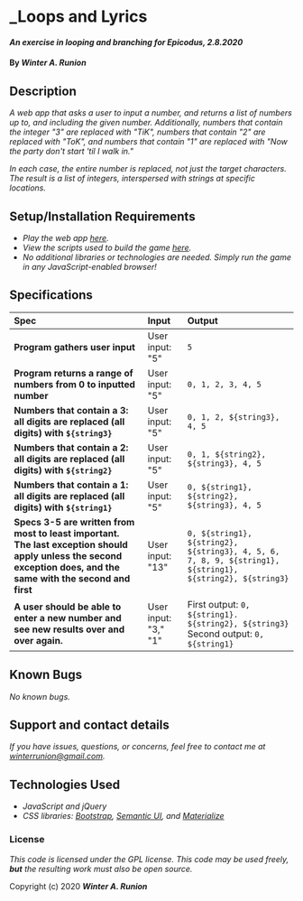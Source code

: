 # _Loops and Lyrics

#### _An exercise in looping and branching for Epicodus, 2.8.2020_

#### By _**Winter A. Runion**_

## Description

_A web app that asks a user to input a number, and returns a list of numbers up to, and including the given number. Additionally, numbers that contain the integer "3" are replaced with "TiK", numbers that contain "2" are replaced with "ToK", and numbers that contain "1" are replaced with "Now the party don't start 'til I walk in."_

_In each case, the entire number is replaced, not just the target characters. The result is a list of integers, interspersed with strings at specific locations._

## Setup/Installation Requirements

* _Play the web app [here](https://wrunion.github.io/my-project/)._
* _View the scripts used to build the game [here](https://github.com/wrunion/my-project/blob/master/js/scripts.js)._
* _No additional libraries or technologies are needed. Simply run the game in any JavaScript-enabled browser!_

## Specifications
|Spec | Input | Output |
| :---------------------------       | :------------------ | :------------------|
| **Program gathers user input** | User input: "5" |`5` |
| **Program returns a range of numbers from 0 to inputted number** | User input: "5" | `0, 1, 2, 3, 4, 5` |
| **Numbers that contain a 3: all digits are replaced (all digits) with `${string3}`** | User input: "5" |  `0, 1, 2, ${string3}, 4, 5` |
| **Numbers that contain a 2: all digits are replaced (all digits) with `${string2}`** | User input: "5" | `0, 1, ${string2}, ${string3}, 4, 5` |
| **Numbers that contain a 1: all digits are replaced (all digits) with `${string1}`** | User input: "5" | `0, ${string1}, ${string2}, ${string3}, 4, 5` |
| **Specs 3-5 are written from most to least important. The last exception should apply unless the second exception does, and the same with the second and first** | User input: "13" | `0, ${string1}, ${string2}, ${string3}, 4, 5, 6, 7, 8, 9, ${string1}, ${string1}, ${string2}, ${string3}` |
| **A user should be able to enter a new number and see new results over and over again.** | User input: "3," "1" | First output: `0, ${string1}. ${string2}, ${string3}` Second output: `0, ${string1}`
 
## Known Bugs

_No known bugs._

## Support and contact details

_If you have issues, questions, or concerns, feel free to contact me at winterrunion@gmail.com._

## Technologies Used

* _JavaScript and jQuery_
* _CSS libraries: [Bootstrap](#), [Semantic UI](#), and [Materialize](#)_

### License

_This code is licensed under the GPL license. This code may be used freely, **but** the resulting work must also be open source._

Copyright (c) 2020 **_Winter A. Runion_**